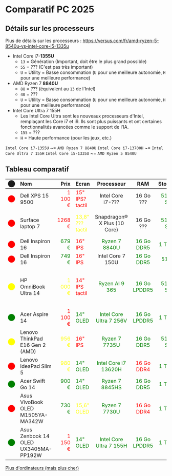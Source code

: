 # Comparatif PC 2025

## Détails sur les processeurs

Plus de détails sur les processeurs : <https://versus.com/fr/amd-ryzen-5-8540u-vs-intel-core-i5-1335u>

- Intel Core i7-**1355U**
  - `13` = Génération (Important, doit être le plus grand possible)
  - `55` = ??? (C'est pas très important)
  - `U` = Utility = Basse consommation (`U` pour une meilleure autonomie, `H` pour une meilleure performance)
- AMD Ryzen 7 **8840U**
  - `88` = ??? (équivalent au `13` de l'Intel)
  - `40` = ???
  - `U` = Utility = Basse consommation (`U` pour une meilleure autonomie, `H` pour une meilleure performance)
- Intel Core Ultra 7 155H
  - Les Intel Core Ultra sont les nouveaux processeurs d'Intel, remplaçant les Core i7 et i9. Ils sont plus puissants et ont certaines fonctionnalités avancées comme le support de l'IA.
  - `155` = ???
  - `H` = Haute performance (pour les jeux, etc.)

`Intel Core i7-1355U` ~= `AMD Ryzen 7 8840U`
`Intel Core i7-13700H` ~= `Intel Core Ultra 7 155H`
`Intel Core i5-1335U` ~= `AMD Ryzen 5 8540U`

## Tableau comparatif

| ⬤  | Nom | Prix | Ecran | Processeur | RAM | Stockage | Poids | Plus/Moins | Image | Lien |
|:---:|:----|-----:|:------|:----------:|:---:|:--------:|------:|:-----------|:-----:|:-----|
| <span style="color:red">⬤</span> | Dell XPS 15 9500 | <span style="color:red">1 100 €</span> | <span style="color:red">15" IPS? tactil</span> | Intel Core i7-??? | 16 Go ??? | <span style="color:green">512 Go SSD</span> | ??? | - Reconditionné | ![Dell XPS 15 9500](https://www.backmarket.fr/cdn-cgi/image/format%3Dauto%2Cquality%3D75%2Cwidth%3D640/https://d2e6ccujb3mkqf.cloudfront.net/199e56ba-7082-4549-b3db-20375cf20796-1_694d519d-42a8-4261-bd23-b73d09daa5a9.jpg) | [BackMarket](https://www.backmarket.fr/fr-fr/p/dell-xps-15-9500-15-core-i7-26-ghz-ssd-512-go-16-go-azerty-francais/199e56ba-7082-4549-b3db-20375cf20796?shopping=gmc&utm_source=google&utm_medium=cpc&utm_campaign=FR_SA_SHOP_G_GEN_Laptops_RSC&gad_source=1&gbraid=0AAAAADDpqFgXtqJQuX3O79Jh2pFFnw79s&gclid=Cj0KCQjw_JzABhC2ARIsAPe3ynrhrYYkCAGnl3KHa21oK_CGCCx4UXSOfPVXGkB87VhyA3SYAp_UHx0aAuC6EALw_wcB&l=12) |
| <span style="color:red">⬤</span> | Surface laptop 7 | <span style="color:red">1268 €</span> | <span style="color:yellow">13,8" ??? tactil</span> | Snapdragon® X Plus (10 Core) | 16 Go ??? | <span style="color:green">512 Go SSD</span> | <span style="color:green">1,34 kg</span> | - Dépendant de Microsoft<br>+ Fin<br>+ Léger | ![Surface laptop 7](https://cdn-dynmedia-1.microsoft.com/is/image/microsoftcorp/SPX1C-2000x1500-BB-A-00?wid=1200&hei=900&qlt=90&bgc=F2F2F2F2&fmt=jpg) | [Microsoft](https://www.microsoft.com/fr-fr/store/configure/surface-laptop-7th-edition/8tq2hq5xxkj9) |
| <span style="color:red">⬤</span> | Dell Inspiron 16 | <span style="color:green">679 €</span> | <span style="color:red">16" IPS</span> | <span style="color:green">Ryzen 7 8840U</span> | <span style="color:green">16 Go DDR5</span> | <span style="color:green">1 To SSD</span> | <span style="color:red">2 kg</span> |  | ![Dell Inspiron 16](https://i.dell.com/is/image/DellContent/content/dam/ss2/product-images/dell-client-products/notebooks/inspiron-notebooks/16-5640/media-gallery/laptop-inspiron-16-5640-ice-blue-fpr-gallery-1.psd?fmt=png-alpha&pscan=auto&scl=1&hei=402&wid=620&qlt=100,1&resMode=sharp2&size=620,402&chrss=full) | [Dell](https://www.dell.com/fr-fr/shop/ordinateurs-portables-dell/ordinateur-portable-inspiron-16/spd/inspiron-16-5645-laptop/cn56403sc) |
| <span style="color:red">⬤</span> | Dell Inspiron 16 | <span style="color:green">749 €</span> | <span style="color:red">16" IPS</span> | Intel Core 7 150U | <span style="color:green">16 Go DDR5</span> | <span style="color:green">512 To</span> | <span style="color:red">1,9 kg</span> |  | ![Dell Inspiron 16](https://i.dell.com/is/image/DellContent/content/dam/ss2/product-images/dell-client-products/notebooks/inspiron-notebooks/16-5640/media-gallery/laptop-inspiron-16-5640-ice-blue-fpr-gallery-1.psd?fmt=png-alpha&pscan=auto&scl=1&hei=402&wid=620&qlt=100,1&resMode=sharp2&size=620,402&chrss=full) | [Dell](https://www.dell.com/fr-fr/shop/ordinateurs-portables-dell/ordinateur-portable-inspiron-16/spd/inspiron-16-5640-laptop/cn56514sc) |
| <span style="color:yellow">⬤</span> | HP OmniBook Ultra 14 | <span style="color:yellow">1 000 €</span> | <span style="color:red">14" IPS tactil</span> | <span style="color:green">Ryzen AI 9 365</span> | <span style="color:green">16 Go LPDDR5</span> | <span style="color:green">512 Go SSD</span> | <span style="color:yellow">1,6 kg</span> | + Belle écran anti-choc<br>- Pas de OLED<br>+ Empreinte digital | ![HP OmniBook Ultra 14](https://www.hp.com/fr-fr/shop/Html/Merch/Images/B58TMEA-ABF_15_1750x1285.jpg) | [HP](https://www.hp.com/fr-fr/shop/product.aspx?id=B58TMEA&opt=ABF&sel=NTB&source=google&channel=cpc&adcampaign=OLS-FR-Mix-Sales-Goo-PMax&addisttype=xpla&kw=&adid=&gad_source=1&gbraid=0AAAAADFjjS6pOg_GCecN1QchkQpckfvdY&gclid=Cj0KCQjw_JzABhC2ARIsAPe3ynpFR0-iMFBAYMdqZAZYWo-rMv4Hh6w9oY8M-twt_wZbqCGHHCCBts4aAsGLEALw_wcB&gclsrc=aw.ds#technical-details) |
| <span style="color:green">⬤</span> | Acer Aspire 14 | <span style="color:red">1 100 €</span> | <span style="color:green">14" OLED</span> | <span style="color:green">Intel Core Ultra 7 256V</span> | <span style="color:green">16 Go LPDDR5</span> | <span style="color:green">1 To SSD</span> | <span style="color:green">1,4 kg</span> |  | ![Acer Aspire 14](https://static2-ecemea.acer.com/media/catalog/product/a/c/acer-aspire-14-ai-al14-52m-52mt-non-fingerprint-with-backlit-wp-oled-copilot-steel-gray-02_1.jpg?quality=80&bg-color=255,255,255&fit=bounds&height=&width=&canvas=:) | [Acer](https://store.acer.com/fr-fr/acer-aspire-14-ai-oled-ordinateur-portable-a14-52m-gris) |
| <span style="color:yellow">⬤</span> | Lenovo ThinkPad E16 Gen 2 (AMD) | <span style="color:yellow">956 €</span> | <span style="color:red">16" IPS</span> | <span style="color:green">Ryzen 7 7735U</span> | <span style="color:green">16 Go DDR5</span> | <span style="color:green">512 Go SSD</span> | ??? | + Jean-Sam et Duc en on 1 | ![Lenovo ThinkPad E16 Gen 2 (AMD)](https://p4-ofp.static.pub/ShareResource/we/images/pdp/we-2cd-ThinkPad-E16-Gen-2-400x300.png) | [Lenovo](https://www.lenovo.com/fr/fr/configurator/cto/index.html?bundleId=21M5CTO1WWFR4) |
| <span style="color:red">⬤</span> | Lenovo IdeaPad Slim 5 | <span style="color:yellow">980 €</span> | <span style="color:green">14" OLED</span> | <span style="color:green">Intel Core i7 13620H</span> | <span style="color:red">16 Go DDR4</span> | <span style="color:green">1 To SSD</span> | <span style="color:green">1,5 kg</span> | + Très bon rapport qualité/prix | ![Lenovo IdeaPad Slim 5](https://image.coolblue.be/max/500x500/products/2065094) | [Coolblue](https://www.coolblue.be/fr/produit/949067/lenovo-ideapad-slim-5-oled-14irl8-82xd00akmb-azerty.html) |
| <span style="color:green">⬤</span> | Acer Swift Go 14 | <span style="color:green">900 €</span> | <span style="color:green">14" OLED</span> | <span style="color:green">Ryzen 7 8845HS</span> | <span style="color:green">16 Go DDR5</span> | <span style="color:green">1 To SSD</span> | <span style="color:green">1,3 kg</span> | + Très belle écran | ![Acer Swift Go 14](https://image.coolblue.be/max/500x500/products/2062351) | [Coolblue](https://www.coolblue.be/fr/produit/947156/acer-swift-go-14-oled-sfg14-63-r62r-azerty.html) |
| <span style="color:red">⬤</span> | Asus VivoBook OLED M1505YA-MA342W | <span style="color:green">730 €</span> | <span style="color:yellow">15,6" OLED</span> | <span style="color:green">Ryzen 7 7730U</span> | <span style="color:red">16 Go DDR4</span> | <span style="color:green">1 To SSD</span> | <span style="color:yellow">1,7</span> | + Très belle écran | ![Asus VivoBook OLED M1505YA-MA342W](https://image.coolblue.be/max/500x500/products/2124965) | [Coolblue](https://www.coolblue.be/fr/produit/947880/asus-vivobook-oled-m1505ya-ma342w-azerty.html) |
| <span style="color:green">⬤</span> | Asus Zenbook 14 OLED UX3405MA-PP192W | <span style="color:red">1 150 €</span> | <span style="color:green">14" OLED</span> | <span style="color:green">Intel Core Ultra 7 155H</span> | <span style="color:green">16 Go LPDDR5</span> | <span style="color:green">1 To SSD</span> | <span style="color:green">1,2 kg</span> | + Très belle écran | ![Asus Zenbook 14 OLED UX3405MA-PP192W](https://image.coolblue.be/max/500x500/products/2125121) | [Coolblue](https://www.coolblue.be/fr/produit/943530/asus-zenbook-14-oled-ux3405ma-pp192w-azerty.html); [Asus](https://www.asus.com/fr/laptops/for-home/zenbook/asus-zenbook-14-oled-ux3405/) |

[Plus d'ordinateurs (mais plus cher)](https://www.coolblue.be/fr/ordinateurs-portables/windows/filter/intern-werkgeheugen-ram:16000000000,24000000000/schermdiagonaal:0.35306-0.37846/paneeltype:oled/processor:amd-ryzen-7,intel-core-i7,intel-core-ultra-7)
